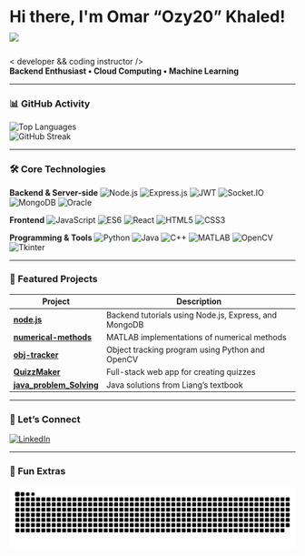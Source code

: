 #  Hi there, I'm Omar “Ozy20” Khaled! <img src="https://media.giphy.com/media/hvRJCLFzcasrR4ia7z/giphy.gif" width="40px">

< developer && coding instructor />  
**Backend Enthusiast • Cloud Computing • Machine Learning**

---

### 📊 GitHub Activity
![Top Languages](https://github-readme-stats.vercel.app/api/top-langs/?username=Ozy20&layout=compact&theme=radical)  
![GitHub Streak](https://github-readme-streak-stats.herokuapp.com/?user=Ozy20&theme=radical)

<!-- If you want coding hours, set up WakaTime:
https://github.com/athul/waka-readme
-->

---

### 🛠 Core Technologies

**Backend & Server-side**
![Node.js](https://img.shields.io/badge/Node.js-43853D?style=for-the-badge&logo=node.js&logoColor=white)
![Express.js](https://img.shields.io/badge/Express.js-000000?style=for-the-badge&logo=express&logoColor=white)
![JWT](https://img.shields.io/badge/JWT-000000?style=for-the-badge&logo=jsonwebtokens&logoColor=white)
![Socket.IO](https://img.shields.io/badge/Socket.IO-010101?style=for-the-badge&logo=socket.io&logoColor=white)
![MongoDB](https://img.shields.io/badge/MongoDB-4EA94B?style=for-the-badge&logo=mongodb&logoColor=white)
![Oracle](https://img.shields.io/badge/Oracle%20DB-F80000?style=for-the-badge&logo=oracle&logoColor=white)

**Frontend**
![JavaScript](https://img.shields.io/badge/JavaScript-F7DF1E?style=for-the-badge&logo=javascript&logoColor=black)
![ES6](https://img.shields.io/badge/ES6-F7DF1E?style=for-the-badge&logo=javascript&logoColor=black)
![React](https://img.shields.io/badge/React.js-20232A?style=for-the-badge&logo=react&logoColor=61DAFB)
![HTML5](https://img.shields.io/badge/HTML5-E34F26?style=for-the-badge&logo=html5&logoColor=white)
![CSS3](https://img.shields.io/badge/CSS3-1572B6?style=for-the-badge&logo=css3&logoColor=white)

**Programming & Tools**
![Python](https://img.shields.io/badge/Python-3670A0?style=for-the-badge&logo=python&logoColor=white)
![Java](https://img.shields.io/badge/Java-007396?style=for-the-badge&logo=java&logoColor=white)
![C++](https://img.shields.io/badge/C++-00599C?style=for-the-badge&logo=cplusplus&logoColor=white)
![MATLAB](https://img.shields.io/badge/MATLAB-F47E1F?style=for-the-badge&logo=mathworks&logoColor=white)
![OpenCV](https://img.shields.io/badge/OpenCV-5C3EE8?style=for-the-badge&logo=opencv&logoColor=white)
![Tkinter](https://img.shields.io/badge/Tkinter-FF6F00?style=for-the-badge&logo=python&logoColor=white)

---

### 🚀 Featured Projects
| Project | Description |
|---------|-------------|
| **[node.js](https://github.com/Ozy20/node.js)** | Backend tutorials using Node.js, Express, and MongoDB |
| **[numerical-methods](https://github.com/Ozy20/numerical-methods)** | MATLAB implementations of numerical methods |
| **[obj-tracker](https://github.com/Ozy20/obj-tracker)** | Object tracking program using Python and OpenCV |
| **[QuizzMaker](https://github.com/Ozy20/QuizzMaker)** | Full-stack web app for creating quizzes |
| **[java_problem_Solving](https://github.com/Ozy20/java_problem_Solving)** | Java solutions from Liang’s textbook |

---

### 🤝 Let’s Connect
[![LinkedIn](https://img.shields.io/badge/LinkedIn-0A66C2?style=for-the-badge&logo=linkedin&logoColor=white)](https://www.linkedin.com/in/omar-khaled-3243681b1)

---

### 🐍 Fun Extras
![Snake animation](https://raw.githubusercontent.com/platane/snk/output/github-contribution-grid-snake.svg)
